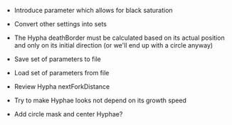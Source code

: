 - Introduce parameter which allows for black saturation
- Convert other settings into sets
- The Hypha deathBorder must be calculated based on its actual position and only on its initial direction (or we'll end up with a circle anyway)

- Save set of parameters to file
- Load set of parameters from file
- Review Hypha nextForkDistance
- Try to make Hyphae looks not depend on its growth speed
- Add circle mask and center Hyphae?
